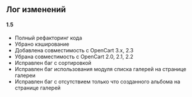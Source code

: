 ## Лог изменений

#### 1.5

* Полный рефакторинг кода
* Убрано кэширование
* Добавлена совместимость с OpenCart 3.x, 2.3
* Убрана совместимость с OpenCart 2.0, 2.1, 2.2
* Исправлен баг с сортировкой
* Исправлен баг использования модуля списка галерей на странице галереи
* Исправлен баг с отсутствием только что созданного альбома на странице галерей

